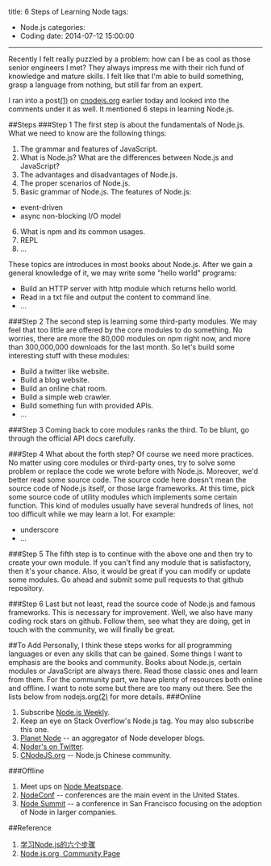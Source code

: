 title: 6 Steps of Learning Node
tags:
  - Node.js
categories:
  - Coding
date: 2014-07-12 15:00:00
---
Recently I felt really puzzled by a problem: how can I be as cool as those senior engineers I met? They always impress me with their rich fund of knowledge and mature skills. I felt like that I'm able to build something, grasp a language from nothing, but still far from an expert.

I ran into a post[(1)](#Reference) on [cnodejs.org](http://www.cnodejs.org) earlier today and looked into the comments under it as well. It mentioned 6 steps in learning Node.js.

##Steps
###Step 1
The first step is about the fundamentals of Node.js. What we need to know are the following things:

1. The grammar and features of JavaScript.
2. What is Node.js? What are the differences between Node.js and JavaScript?
3. The advantages and disadvantages of Node.js.
4. The proper scenarios of Node.js.
5. Basic grammar of Node.js. The features of Node.js:
  * event-driven
  * async non-blocking I/O model
6. What is npm and its common usages.
7. REPL
8. ...

These topics are introduces in most books about Node.js. After we gain a general knowledge of it, we may write some "hello world" programs:

* Build an HTTP server with http module which returns hello world.
* Read in a txt file and output the content to command line.
* ...

###Step 2
The second step is learning some third-party modules. We may feel that too little are offered by the core modules to do something. No worries, there are more the 80,000 modules on npm right now, and more than 300,000,000 downloads for the last month. So let's build some interesting stuff with these modules:

* Build a twitter like website.
* Build a blog website.
* Build an online chat room.
* Build a simple web crawler.
* Build something fun with provided APIs.
* ...

###Step 3
Coming back to core modules ranks the third. To be blunt, go through the official API docs carefully.

###Step 4
What about the forth step? Of course we need more practices. No matter using core modules or third-party ones, try to solve some problem or replace the code we wrote before with Node.js. Moreover, we'd better read some source code. The source code here doesn't mean the source code of Node.js itself, or those large frameworks. At this time, pick some source code of utility modules which implements some certain function. This kind of modules usually have several hundreds of lines, not too difficult while we may learn a lot. For example:

* underscore
* ...

###Step 5
The fifth step is to continue with the above one and then try to create your own module. If you can't find any module that is satisfactory, then it's your chance. Also, it would be great if you can modify or update some modules. Go ahead and submit some pull requests to that github repository.

###Step 6
Last but not least, read the source code of Node.js and famous frameworks. This is necessary for improvement. Well, we also have many coding rock stars on github. Follow them, see what they are doing, get in touch with the community, we will finally be great.

##To Add
Personally, I think these steps works for all programming languages or even any skills that can be gained. Some things I want to emphasis are the books and community. Books about Node.js, certain modules or JavaScript are always there. Read those classic ones and learn from them. For the community part, we have plenty of resources both online and offline. I want to note some but there are too many out there. See the lists below from nodejs.org[(2)](#Reference) for more details.
###Online
1. Subscribe [Node.js Weekly](http://nodeweekly.com/).
2. Keep an eye on Stack Overflow's Node.js tag. You may also subscribe this one.
3. [Planet Node](http://www.planetnodejs.com/) -- an aggregator of Node developer blogs.
4. [Noder's on Twitter](https://github.com/joyent/node/wiki/Node-Users).
5. [CNodeJS.org](http://www.cnodejs.org) -- Node.js Chinese community.

###Offline
1. Meet ups on [Node Meatspace](http://nodemeatspace.com/).
2. [NodeConf](http://nodeconf.com/) -- conferences are the main event in the United States.
3. [Node Summit](http://nodesummit.com/) -- a conference in San Francisco focusing on the adoption of Node in larger companies.

##Reference
1. [学习Node.js的六个步骤](http://cnodejs.org/topic/535376501969a7b22aca6d24)
2. [Node.js.org, Community Page](http://nodejs.org/community/)
